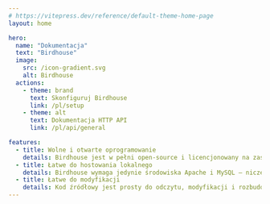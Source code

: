 ```yaml
---
# https://vitepress.dev/reference/default-theme-home-page
layout: home

hero:
  name: "Dokumentacja"
  text: "Birdhouse"
  image:
    src: /icon-gradient.svg
    alt: Birdhouse
  actions:
    - theme: brand
      text: Skonfiguruj Birdhouse
      link: /pl/setup
    - theme: alt
      text: Dokumentacja HTTP API
      link: /pl/api/general

features:
  - title: Wolne i otwarte oprogramowanie
    details: Birdhouse jest w pełni open-source i licencjonowany na zasadach licencji MIT.
  - title: Łatwe do hostowania lokalnego
    details: Birdhouse wymaga jedynie środowiska Apache i MySQL – niczego więcej, niczego mniej.
  - title: Łatwe do modyfikacji
    details: Kod źródłowy jest prosty do odczytu, modyfikacji i rozbudowy.
---
```


